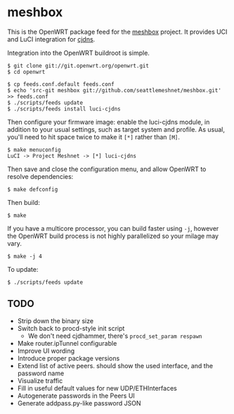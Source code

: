 meshbox
=======

This is the OpenWRT package feed for the [meshbox][meshbox] project. It provides UCI and LuCI integration for [cjdns][cjdns].

[meshbox]: http://fund.meshwith.me
[cjdns]: https://github.com/cjdelisle/cjdns

Integration into the OpenWRT buildroot is simple.

    $ git clone git://git.openwrt.org/openwrt.git
    $ cd openwrt

    $ cp feeds.conf.default feeds.conf
    $ echo 'src-git meshbox git://github.com/seattlemeshnet/meshbox.git' >> feeds.conf
    $ ./scripts/feeds update
    $ ./scripts/feeds install luci-cjdns

Then configure your firmware image: enable the luci-cjdns module, in addition to your usual settings, such as target system and profile. As usual, you'll need to hit space twice to make it `[*]` rather than `[M]`.

    $ make menuconfig
    LuCI -> Project Meshnet -> [*] luci-cjdns

Then save and close the configuration menu, and allow OpenWRT to resolve dependencies:

    $ make defconfig

Then build:

    $ make

If you have a multicore processor, you can build faster using `-j`, however the OpenWRT build process is not highly parallelized so your milage may vary.

    $ make -j 4

To update:

    $ ./scripts/feeds update


TODO
----

* Strip down the binary size
* Switch back to procd-style init script
  * We don't need cjdhammer, there's `procd_set_param respawn`
* Make router.ipTunnel configurable
* Improve UI wording
* Introduce proper package versions
* Extend list of active peers. should show the used interface, and the password name
* Visualize traffic
* Fill in useful default values for new UDP/ETHInterfaces
* Autogenerate passwords in the Peers UI
* Generate addpass.py-like password JSON
